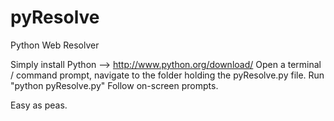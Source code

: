 pyResolve
=========

Python Web Resolver

Simply install Python --> http://www.python.org/download/
Open a terminal / command prompt, navigate to the folder holding the pyResolve.py file.
Run "python pyResolve.py"
Follow on-screen prompts.

Easy as peas.
